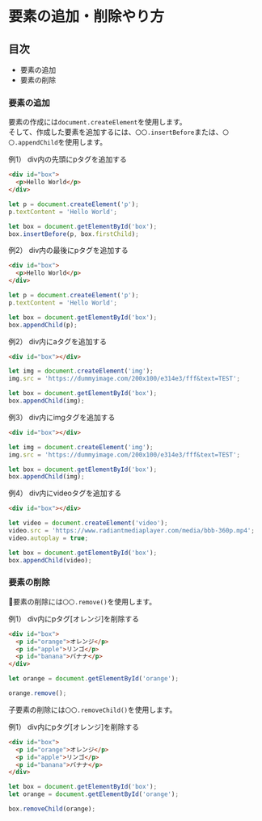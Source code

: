 # 要素の追加・削除やり方

## 目次
- 要素の追加
- 要素の削除

### 要素の追加
要素の作成には```document.createElement```を使用します。  
そして、作成した要素を追加するには、```〇〇.insertBefore```または、```〇〇.appendChild```を使用します。

例1）
div内の先頭にpタグを追加する

```HTML
<div id="box">
  <p>Hello World</p>
</div>
```

```JavaScript
let p = document.createElement('p');
p.textContent = 'Hello World';

let box = document.getElementById('box');
box.insertBefore(p, box.firstChild);
```

例2）
div内の最後にpタグを追加する

```HTML
<div id="box">
  <p>Hello World</p>
</div>
```

```JavaScript
let p = document.createElement('p');
p.textContent = 'Hello World';

let box = document.getElementById('box');
box.appendChild(p);
```

例2）
div内にaタグを追加する

```HTML
<div id="box"></div>
```

```JavaScript
let img = document.createElement('img');
img.src = 'https://dummyimage.com/200x100/e314e3/fff&text=TEST';

let box = document.getElementById('box');
box.appendChild(img);
```

例3）
div内にimgタグを追加する

```HTML
<div id="box"></div>
```

```JavaScript
let img = document.createElement('img');
img.src = 'https://dummyimage.com/200x100/e314e3/fff&text=TEST';

let box = document.getElementById('box');
box.appendChild(img);
```

例4）
div内にvideoタグを追加する

```HTML
<div id="box"></div>
```

```JavaScript
let video = document.createElement('video');
video.src = 'https://www.radiantmediaplayer.com/media/bbb-360p.mp4';
video.autoplay = true;

let box = document.getElementById('box');
box.appendChild(video);
```

### 要素の削除
要素の削除には```〇〇.remove()```を使用します。

例1）
div内にpタグ[オレンジ]を削除する

```HTML
<div id="box">
  <p id="orange">オレンジ</p>
  <p id="apple">リンゴ</p>
  <p id="banana">バナナ</p>
</div>
```

```JavaScript
let orange = document.getElementById('orange');

orange.remove();
```

子要素の削除には```〇〇.removeChild()```を使用します。

例1）
div内にpタグ[オレンジ]を削除する

```HTML
<div id="box">
  <p id="orange">オレンジ</p>
  <p id="apple">リンゴ</p>
  <p id="banana">バナナ</p>
</div>
```

```JavaScript
let box = document.getElementById('box');
let orange = document.getElementById('orange');

box.removeChild(orange);
```